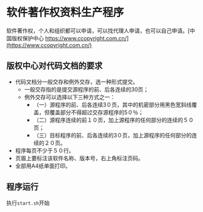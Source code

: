 # 软件著作权资料生产程序

软件著作权，个人和组织都可以申请，可以找代理人申请，也可以自己申请。[中国版权保护中心 https://www.ccopyright.com.cn/](https://www.ccopyright.com.cn/)

## 版权中心对代码文档的要求

* 代码文档分一般交存和例外交存，选一种形式提交。
  * 一般交存指的是提交源程序的前、后各连续的30页；
  * 例外交存可以选择以下三种方式之一：
    * （一）源程序的前、后各连续3０页，其中的机密部分用黑色宽斜线覆盖，但覆盖部分不得超过交存源程序的5０％；
    * （二）源程序连续的前１０页，加上源程序的任何部分的连续的５０页； 
    * （三）目标程序的前、后各连续的3０页，加上源程序的任何部分的连续的２０页。
* 程序每页不少于５０行。
* 页眉上要标注该软件名称、版本号，右上角标注页码。
* 全部用A4纸单面打印。

## 程序运行

执行`start.sh`开始
